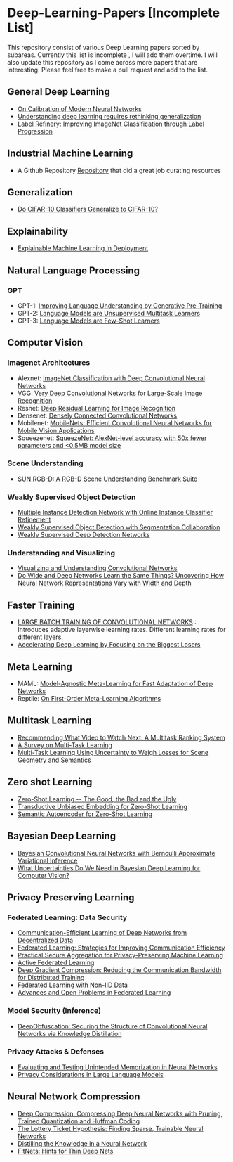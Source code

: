 # Deep-Learning-Papers [Incomplete List]
This repository consist of various Deep Learning papers sorted by subareas. Currently this list is incomplete , I will add them overtime. I will also update this repository as I come across more papers that are interesting. Please feel free to make a pull request and add to the list.  

## General Deep Learning

* <a href="https://arxiv.org/abs/1706.04599">On Calibration of Modern Neural Networks</a>
* <a href="https://arxiv.org/abs/1611.03530">Understanding deep learning requires rethinking generalization</a>
* <a href="https://arxiv.org/abs/1805.02641">Label Refinery: Improving ImageNet Classification through Label Progression</a>

## Industrial Machine Learning

* A Github Repository <a href="https://github.com/eugeneyan/applied-ml ">Repository</a> that did a great job curating resources

## Generalization 

* <a href="https://arxiv.org/pdf/2005.14165.pdf">Do CIFAR-10 Classifiers Generalize to CIFAR-10?</a>

## Explainability

* <a href="https://dl.acm.org/doi/pdf/10.1145/3351095.3375624">Explainable Machine Learning in Deployment</a>

## Natural Language Processing 

### GPT

* GPT-1: <a href="https://www.cs.ubc.ca/~amuham01/LING530/papers/radford2018improving.pdf">Improving Language Understanding
by Generative Pre-Training</a>
* GPT-2: <a href="https://d4mucfpksywv.cloudfront.net/better-language-models/language_models_are_unsupervised_multitask_learners.pdf">Language Models are Unsupervised Multitask Learners</a>
* GPT-3: <a href="https://arxiv.org/pdf/2005.14165.pdf">Language Models are Few-Shot Learners</a>

## Computer Vision 

### Imagenet Architectures 

* Alexnet: <a href="https://proceedings.neurips.cc/paper/2012/hash/c399862d3b9d6b76c8436e924a68c45b-Abstract.html">ImageNet Classification with Deep Convolutional Neural Networks</a>
* VGG: <a href="https://arxiv.org/abs/1409.1556">Very Deep Convolutional Networks for Large-Scale Image Recognition</a>
* Resnet: <a href="https://arxiv.org/abs/1512.03385">Deep Residual Learning for Image Recognition</a>
* Densenet: <a href="https://arxiv.org/abs/1608.06993">Densely Connected Convolutional Networks</a>
* Mobilenet: <a href="https://arxiv.org/abs/1704.04861">MobileNets: Efficient Convolutional Neural Networks for Mobile Vision Applications</a>
* Squeezenet: <a href="https://arxiv.org/abs/1602.07360">SqueezeNet: AlexNet-level accuracy with 50x fewer parameters and <0.5MB model size</a>
  
 ### Scene Understanding 
 
 * <a href="https://rgbd.cs.princeton.edu/paper.pdf">SUN RGB-D: A RGB-D Scene Understanding Benchmark Suite</a>

### Weakly Supervised Object Detection 

* <a href="https://arxiv.org/abs/1704.00138">Multiple Instance Detection Network with Online Instance Classifier Refinement</a>
* <a href="https://arxiv.org/abs/1904.00551">Weakly Supervised Object Detection with Segmentation Collaboration</a>
* <a href="https://arxiv.org/abs/1511.02853">Weakly Supervised Deep Detection Networks</a> 

### Understanding and Visualizing

* <a href="https://arxiv.org/abs/1311.2901">Visualizing and Understanding Convolutional Networks</a>
* <a href="https://arxiv.org/abs/2010.15327">Do Wide and Deep Networks Learn the Same Things? Uncovering How Neural Network Representations Vary with Width and Depth</a>

## Faster Training
* <a href="https://arxiv.org/pdf/1708.03888.pdf">LARGE BATCH TRAINING OF CONVOLUTIONAL NETWORKS</a> : Introduces adaptive layerwise learning rates. Different learning rates for different layers. 
* <a href="https://arxiv.org/abs/1910.00762">Accelerating Deep Learning by Focusing on the Biggest Losers</a>

## Meta Learning

* MAML: <a href="https://arxiv.org/abs/1703.03400">Model-Agnostic Meta-Learning for Fast Adaptation of Deep Networks</a>
* Reptile: <a href="https://openai.com/blog/reptile/">On First-Order Meta-Learning Algorithms</a>

## Multitask Learning

* <a href="https://daiwk.github.io/assets/youtube-multitask.pdf">Recommending What Video to Watch Next: A Multitask Ranking System</a>
* <a href="https://arxiv.org/pdf/1707.08114.pdf">A Survey on Multi-Task Learning</a>
* <a href="https://arxiv.org/pdf/1705.07115.pdf">Multi-Task Learning Using Uncertainty to Weigh Losses for Scene Geometry and Semantics</a>

## Zero shot Learning

* <a href="https://arxiv.org/pdf/1707.00600.pdf">Zero-Shot Learning -- The Good, the Bad and the Ugly</a>
* <a href="https://arxiv.org/pdf/1803.11320.pdf">Transductive Unbiased Embedding for Zero-Shot Learning</a>
* <a href="https://arxiv.org/abs/1704.08345">Semantic Autoencoder for Zero-Shot Learning</a>

## Bayesian Deep Learning

* <a href="https://arxiv.org/abs/1506.02158">Bayesian Convolutional Neural Networks with Bernoulli Approximate Variational Inference</a>
* <a href="https://arxiv.org/abs/1703.04977">What Uncertainties Do We Need in Bayesian Deep Learning for Computer Vision?</a>

## Privacy Preserving Learning

### Federated Learning: Data Security 

* <a href="https://arxiv.org/abs/1602.05629">Communication-Efficient Learning of Deep Networks from Decentralized Data</a>
* <a href="https://arxiv.org/abs/1610.05492">Federated Learning: Strategies for Improving Communication Efficiency</a>
* <a href="https://research.google/pubs/pub47246/">Practical Secure Aggregation for Privacy-Preserving Machine Learning</a>
* <a href="https://arxiv.org/abs/1909.12641">Active Federated Learning</a>
* <a href="https://arxiv.org/abs/1712.01887">Deep Gradient Compression: Reducing the Communication Bandwidth for Distributed Training</a>
* <a href="https://arxiv.org/abs/1806.00582">Federated Learning with Non-IID Data</a>
* <a href="https://arxiv.org/abs/1912.04977">Advances and Open Problems in Federated Learning</a>

### Model Security (Inference)

* <a href="https://arxiv.org/abs/1806.10313">DeepObfuscation: Securing the Structure of Convolutional Neural Networks via Knowledge Distillation
</a>

### Privacy Attacks & Defenses 
* <a href="https://bair.berkeley.edu/blog/2019/08/13/memorization/">Evaluating and Testing Unintended Memorization in Neural Networks</a>
* <a href="https://ai.googleblog.com/2020/12/privacy-considerations-in-large.html">Privacy Considerations in Large Language Models</a>

## Neural Network Compression

* <a href="https://arxiv.org/abs/1510.00149">Deep Compression: Compressing Deep Neural Networks with Pruning, Trained Quantization and Huffman Coding</a>
* <a href="https://arxiv.org/abs/1803.03635">The Lottery Ticket Hypothesis: Finding Sparse, Trainable Neural Networks</a>
* <a href="https://arxiv.org/abs/1503.02531">Distilling the Knowledge in a Neural Network</a>
* <a href="https://arxiv.org/abs/1412.6550">FitNets: Hints for Thin Deep Nets</a>

